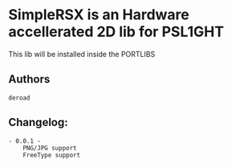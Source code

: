 SimpleRSX is an Hardware accellerated 2D lib for PSL1GHT
========================================================

This lib will be installed inside the PORTLIBS

Authors
-------
	deroad

Changelog:
----------
	- 0.0.1 -
		PNG/JPG support
		FreeType support

